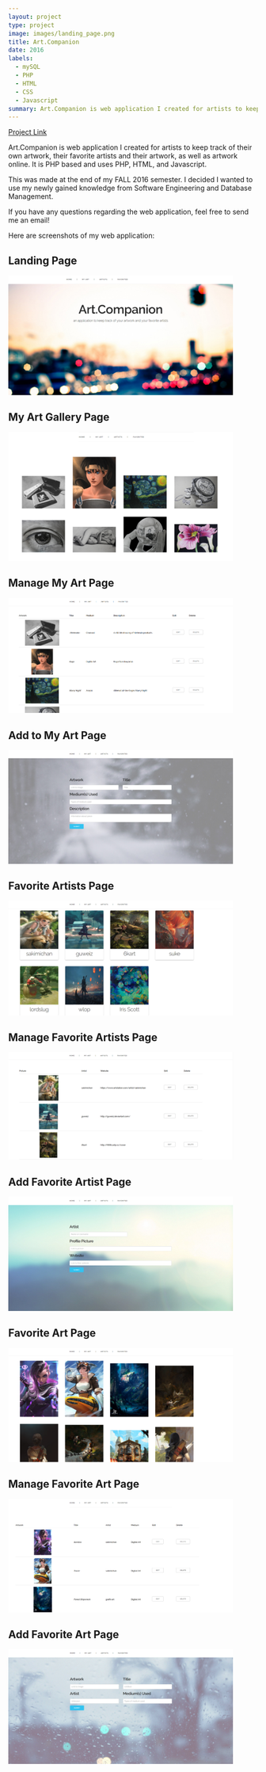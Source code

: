 ```yaml
---
layout: project
type: project
image: images/landing_page.png
title: Art.Companion
date: 2016
labels:
  - mySQL
  - PHP
  - HTML
  - CSS
  - Javascript
summary: Art.Companion is web application I created for artists to keep track of their own artwork, their favorite artists and their artwork, as well as artwork online. It is PHP based and uses PHP, HTML, and Javascript.
---
```


[Project Link](https://github.com/gviloria/art.companion)

Art.Companion is web application I created for artists to keep track of their own artwork, their favorite artists and their artwork,
as well as artwork online. It is PHP based and uses PHP, HTML, and Javascript.

This was made at the end of my FALL 2016 semester. I decided I wanted to use my newly gained knowledge from Software Engineering and Database Management.

If you have any questions regarding the web application, feel free to send me an email!

Here are screenshots of my web application:

## Landing Page
<img src="../images/landing_page.png" style="max-width:90%;">

## My Art Gallery Page
<img src="../images/myart_gallery.png" style="max-width:90%;">

## Manage My Art Page
<img src="../images/myart_manage.png" style="max-width:90%;">

## Add to My Art Page
<img src="../images/myart_add.png" style="max-width:90%;">

## Favorite Artists Page
<img src="../images/favartist.png" style="max-width:90%;">

## Manage Favorite Artists Page
<img src="../images/favartist_manage.png" style="max-width:90%;">

## Add Favorite Artist Page
<img src="../images/addfavartist.png" style="max-width:90%;">

## Favorite Art Page
<img src="../images/favart.png" style="max-width:90%;">

## Manage Favorite Art Page
<img src="../images/favart_manage.png" style="max-width:90%;">

## Add Favorite Art Page
<img src="../images/addfavart.png" style="max-width:90%;">

